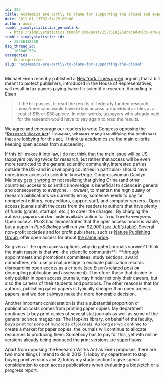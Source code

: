 ```yaml
---
id: 323
title: Academics are partly to blame for supporting the closed and expensive access system of publishing
date: 2012-01-13T02:54:25+00:00
author: admin
tumblr_simplystatistics_permalink:
  - http://simplystatistics.tumblr.com/post/15756182268/academics-are-partly-to-blame-for-supporting-the-closed
tumblr_simplystatistics_id:
  - 15756182268
dsq_thread_id:
  - 1050461554
categories:
  - Uncategorized
slug: "academics-are-partly-to-blame-for-supporting-the-closed"
---
```

Michael Eisen recently published a <a href="http://www.nytimes.com/2012/01/11/opinion/research-bought-then-paid-for.html?_r=1" target="_blank">New York Times op-ed</a> arguing that a bill meant to protect publishers, <span>introduced in the House of Representatives, will result in tax payers paying twice for scientific research. According to Eisen</span>

> <span>If the bill passes, to read the results of federally funded research, most Americans would have to buy access to individual articles at a cost of $15 or $30 apiece. In other words, taxpayers who already paid for the research would have to pay again to read the results.</span>

We agree and encourage our readers to write Congress opposing the &#8220;<a href="http://thomas.loc.gov/cgi-bin/query/z?c112:H.R.3699:" target="_blank">Research Works Act</a>&#8221;. However, whereas many are vilifying the publishers that are lobbying for this act,  I think us academics are the main culprits keeping open access from succeeding.

If this bill makes it into law, I do not think that the main issue will be US taxpayers paying twice for research, but rather that access will be even more restricted to the general scientific community. Interested parties outside the US -and in developing countries in particular- should have unrestriced access to scientific knowledge. Congresswoman Carolyn Maloney <a href="http://sistnek.blogspot.com/2012/01/time-to-terminate-research-works-act.html" target="_blank">gets it wrong</a> by not realizing that giving China (and other countries) access to scientific knowledge is beneficial to science in general and consequently to everyone.  However, to maintain the high quality of research publications we currently enjoy, someone needs to pay for competent editors, copy editors, support staff, and computer servers.  Open access journals shift the costs from the readers to authors that have plenty of funds (grants, startups, etc..) to cover the charges.  By charging the authors, papers can be made available online for free. Free to everyone. Open access. PLoS has demonstrated that the open access model is viable, but a paper in _PLoS Biology_ will run you $2,900 (<a href="http://simplystatistics.tumblr.com/post/12286350206/free-access-publishing-is-awesome-but-expensive-how" target="_blank">see Jeff&#8217;s table</a>). Several non-profit societies and for profit publishers, such as <a href="http://www.nature.com/press_releases/open15.html" target="_blank">Nature Publishing Group</a>, offer open access for about <a href="http://newsbreaks.infotoday.com/Digest/Nature-Publishing-Group-Expands-Open-Access-Choices-52372.asp" target="_blank">the same price</a>. 

So given all the open access options, why do gated journals survive? I think the main reason is that **we** -the scientific community**- **through appointments and promotions committees, study sections, award committees, etc. use journal prestige to evaluate publication records disregarding open access as a criteria (see Eisen&#8217;s <a href="http://www.michaeleisen.org/blog/?p=694" target="_blank">related post</a> on decoupling publication and assessment). Therefore, those that decide to only publish in open access journals, may hinder not only their careers, but also the careers of their students and postdocs. The other reason is that for authors, publishing gated papers is typically cheaper than open access papers, and we don&#8217;t always make the more honorable decision. 

Another important consideration is that a substantial proportion of publication costs comes from printing paper copies. My department continues to buy print copies of several stat journals as well as some of the general science magazines. The Hopkins library, on behalf of the faculty, buys print versions of hundreds of journals. As long as we continue to create a market for paper copies, the journals will continue to allocate resources to producing them. Somebody has to pay for this, yet with online versions already being produced the print versions are superfluous.

Apart from opposing the Research Works Act as Eisen proposes, there are two more things I intend to do in 2012: 1) lobby my department to stop buying print versions and 2) lobby my study section to give special consideration to open access publications when evaluating a biosketch or a progress report.
